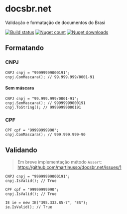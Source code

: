 # docsbr.net

Validação e formatação de documentos do Brasi

[![Build status](https://ci.appveyor.com/api/projects/status/gba6n7ih4g2pqhso?svg=true)](https://ci.appveyor.com/project/martinusso/docsbr-net)
[![Nuget count](http://img.shields.io/nuget/v/docsbr.svg)](https://www.nuget.org/packages/docsbr/)
[![Nuget downloads](http://img.shields.io/nuget/dt/docsbr.svg)](https://www.nuget.org/packages/docsbr/)

## Formatando

### CNPJ

```CSharp
CNPJ cnpj = "99999999000191";
cnpj.ComMascara(); // 99.999.999/0001-91
```

#### Sem máscara
```CSharp
CNPJ cnpj = "99.999.999/0001-91";
cnpj.SemMascara(); // 99999999000191
cnpj.ToString(); // 99999999000191
```

### CPF

```CSharp
CPF cpf = "99999999990";
cnpj.ComMascara(); // 999.999.999-90
```

## Validando

> Em breve implementação método `Assert`: https://github.com/martinusso/docsbr.net/issues/1

```CSharp
CNPJ cnpj = "99999999000191";
cnpj.IsValid(); // True
```

```CSharp
CPF cpf = "99999999990";
cnpj.IsValid(); // True
```

```CSharp
IE ie = new IE("395.333.85-7", "ES");
ie.IsValid(); // True
```
